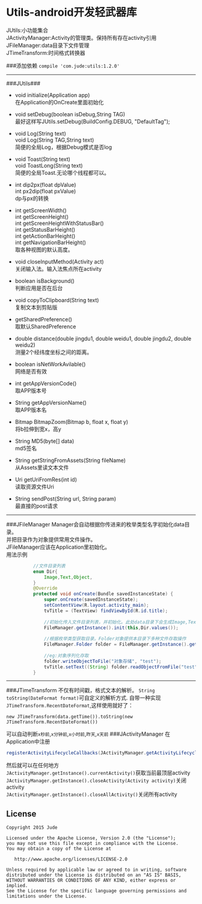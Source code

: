 # Utils-android开发轻武器库  
JUtils:小功能集合  
JActivityManager:Activity的管理类。保持所有存在activity引用  
JFileManager:data目录下文件管理  
JTimeTransform:时间格式转换器

###添加依赖
`compile 'com.jude:utils:1.2.0'`

***

###JUtils###
* void initialize(Application app)  
在Application的OnCreate里面初始化    

* void setDebug(boolean isDebug,String TAG)  
最好这样写JUtils.setDebug(BuildConfig.DEBUG, "DefaultTag");  

* void Log(String text)  
void Log(String TAG,String text)  
简便的全局Log，根据Debug模式是否log  

* void Toast(String text)  
void ToastLong(String text)  
简便的全局Toast.无论哪个线程都可以。

* int dip2px(float dpValue)  
int px2dip(float pxValue)  
dp与px的转换

* int getScreenWidth()  
int getScreenHeight()  
int getScreenHeightWithStatusBar()  
int getStatusBarHeight()  
int getActionBarHeight()  
int getNavigationBarHeight()  
取各种视图的默认高度。  

* void closeInputMethod(Activity act)  
关闭输入法。输入法焦点所在activity

* boolean isBackground()  
判断应用是否在后台

* void copyToClipboard(String text)  
复制文本到剪贴版

* getSharedPreference()  
取默认SharedPreference

* double distance(double jingdu1, double weidu1, double jingdu2, double weidu2)  
测量2个经纬度坐标之间的距离。

* boolean isNetWorkAvilable()  
网络是否有效

* int getAppVersionCode()  
取APP版本号

* String getAppVersionName()  
取APP版本名

* Bitmap BitmapZoom(Bitmap b, float x, float y)  
将b拉伸到宽x，高y

* String MD5(byte[] data)  
md5签名

* String getStringFromAssets(String fileName)  
从Assets里读文本文件

* Uri getUriFromRes(int id)  
读取资源文件Uri

* String sendPost(String url, String param)  
最直接的post请求

***
###JFileManager
Manager会自动根据你传进来的枚举类型名字初始化data目录。  
并把目录作为对象提供常用文件操作。  
JFileManager应该在Application里初始化。  
用法示例
```java    
          //文件目录列表
          enum Dir{
              Image,Text,Object,
          }
          @Override
          protected void onCreate(Bundle savedInstanceState) {
              super.onCreate(savedInstanceState);
              setContentView(R.layout.activity_main);
              tvTitle = (TextView) findViewById(R.id.title);
              
              //初始化传入文件目录列表，并初始化。此处data目录下会生成Image,Text,Object3个文件夹
              FileManager.getInstance().init(this,Dir.values());
              
              //根据枚举类型获取目录。Folder对象提供本目录下多种文件存取操作
              FileManager.Folder folder = FileManager.getInstance().getFolder(Dir.Image);
              
              //eg:对象序列化存取
              folder.writeObjectToFile("对象存储", "test");
              tvTitle.setText((String) folder.readObjectFromFile("test"));
          }
```

***
###JTimeTransform
不仅有时间戳，格式文本的解析。
`String toString(DateFormat format)`可自定义的解析方式.
自带一种实现`JTimeTransform.RecentDateFormat`,这样使用就好了：
    
    new JTimeTransform(data.getTime()).toString(new JTimeTransform.RecentDateFormat())
    
可以自动判断`x秒前`,`x分钟前`,`x小时前`,`昨天`,`x天前`
###JActivityManager
在Application中注册
```java
registerActivityLifecycleCallbacks(JActivityManager.getActivityLifecycleCallbacks());
```
然后就可以在任何地方  
`JActivityManager.getInstance().currentActivity()`获取当前最顶层activity  
`JActivityManager.getInstance().closeActivity(Activity activity)`关闭activity  
`JActivityManager.getInstance().closeAllActivity()`关闭所有activity  


License
-------

    Copyright 2015 Jude

    Licensed under the Apache License, Version 2.0 (the "License");
    you may not use this file except in compliance with the License.
    You may obtain a copy of the License at

       http://www.apache.org/licenses/LICENSE-2.0

    Unless required by applicable law or agreed to in writing, software
    distributed under the License is distributed on an "AS IS" BASIS,
    WITHOUT WARRANTIES OR CONDITIONS OF ANY KIND, either express or implied.
    See the License for the specific language governing permissions and
    limitations under the License.
